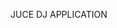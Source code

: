 JUCE DJ APPLICATION
<img source="https://github.com/CesareSabattini/Otodecks/assets/133495960/1981dcad-5ccc-489d-973b-4389a9927672"/>

